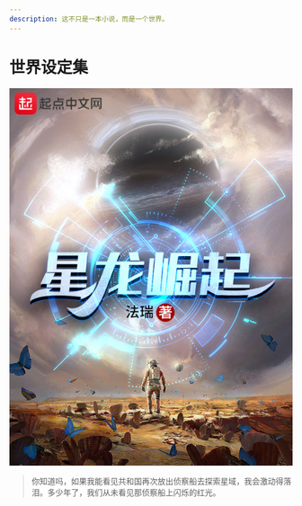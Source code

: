 ```yaml
---
description: 这不只是一本小说，而是一个世界。
---
```


# 世界设定集

![&#x661F;&#x9F99;&#x5D1B;&#x8D77;](.gitbook/assets/xing-long-jue-qi-2.jpg)

> 你知道吗，如果我能看见共和国再次放出侦察船去探索星域，我会激动得落泪。多少年了，我们从未看见那侦察船上闪烁的红光。



